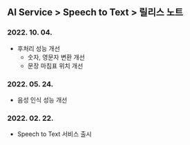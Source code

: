 ## AI Service > Speech to Text > 릴리스 노트

### 2022. 10. 04.
* 후처리 성능 개선
    * 숫자, 영문자 변환 개선
    * 문장 마침표 위치 개선

### 2022. 05. 24.
* 음성 인식 성능 개선

### 2022. 02. 22.
* Speech to Text 서비스 출시